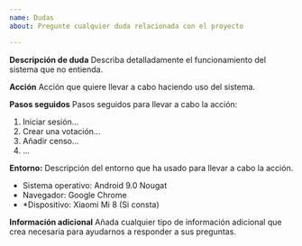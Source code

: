 ```yaml
---
name: Dudas
about: Pregunte cualquier duda relacionada con el proyecto

---
```


**Descripción de duda**
Describa detalladamente el funcionamiento del sistema que no entienda. 

**Acción**
Acción que quiere llevar a cabo haciendo uso del sistema.

**Pasos seguidos**
Pasos seguidos para llevar a cabo la acción:
1. Iniciar sesión...
2. Crear una votación...
3. Añadir censo...
4. ...

**Entorno:**
Descripción del entorno que ha usado para llevar a cabo la acción. 
 - Sistema operativo: Android 9.0 Nougat
 - Navegador: Google Chrome
 - *Dispositivo: Xiaomi Mi 8 (Si consta)

**Información adicional**
Añada cualquier tipo de información adicional que crea necesaria para ayudarnos a responder a sus preguntas.
